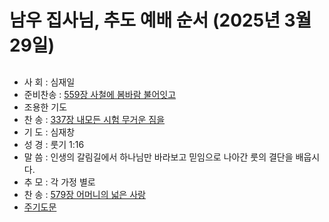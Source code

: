 # 남우 집사님, 추도 예배 순서 (2025년 3월 29일)

##
* 사  회 : 심재일
* 준비찬송 : [559장 사철에 봄바람 불어잇고](https://youtu.be/SNHitOQS0mI?si=7p7KPDYynkDScqPO)
* 조용한 기도 
* 찬  송 : [337장 내모든 시험 무거운 짐을](https://youtu.be/m7iFdAXjRWE?si=RA8CB1I03Yo5UDkE)
* 기  도 : 심재창 
* 성  경 : 룻기 1:16
* 말  씀 : 인생의 갈림길에서 하나님만 바라보고 믿임으로 나아간 룻의 결단을 배웁시다.
* 추  모 : 각 가정 별로
* 찬  송 : [579장 어머니의 넓은 사랑](https://youtu.be/oyf_Tvan2kU?si=3qxaqOCRE62Ype1g)
* [주기도문](pray.md)
